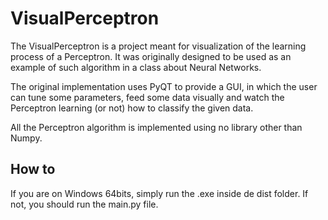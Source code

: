 # VisualPerceptron
 
The VisualPerceptron is a project meant for visualization of the learning process of a Perceptron. It was originally designed to be used as an example of such algorithm in a class about Neural Networks.

The original implementation uses PyQT to provide a GUI, in which the user can tune some parameters, feed some data visually and watch the Perceptron learning (or not) how to classify the given data.

All the Perceptron algorithm is implemented using no library other than Numpy.

## How to

If you are on Windows 64bits, simply run the .exe inside de dist folder. If not, you should run the main.py file.

